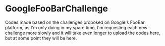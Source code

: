 # GoogleFooBarChallenge

Codes made based on the challenges proposed on Google's FooBar platform, as I'm only doing in my spare time, I'm requesting each new challenge more slowly and it will take even longer to upload the codes here, but at some point they will be here.
